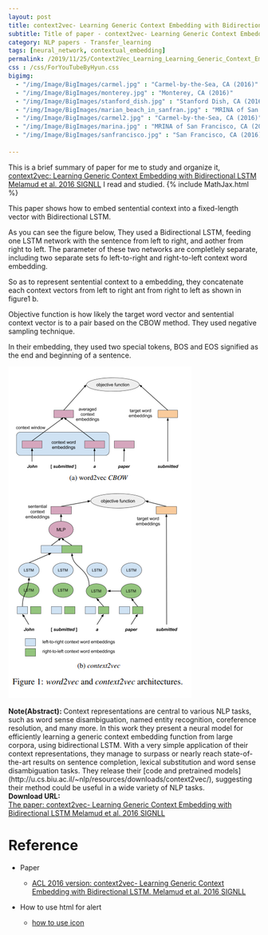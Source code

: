 ```yaml
---
layout: post
title: context2vec- Learning Generic Context Embedding with Bidirectional LSTM
subtitle: Title of paper - context2vec- Learning Generic Context Embedding with Bidirectional LSTM
category: NLP papers - Transfer_learning
tags: [neural_network, contextual_embedding]
permalink: /2019/11/25/Context2Vec_Learning_Learning_Generic_Context_Embedding_with_Bidirectional_LSTM/
css : /css/ForYouTubeByHyun.css
bigimg: 
  - "/img/Image/BigImages/carmel.jpg" : "Carmel-by-the-Sea, CA (2016)"
  - "/img/Image/BigImages/monterey.jpg" : "Monterey, CA (2016)"
  - "/img/Image/BigImages/stanford_dish.jpg" : "Stanford Dish, CA (2016)"
  - "/img/Image/BigImages/marian_beach_in_sanfran.jpg" : "MRINA of San Francisco, CA (2016)"
  - "/img/Image/BigImages/carmel2.jpg" : "Carmel-by-the-Sea, CA (2016)"
  - "/img/Image/BigImages/marina.jpg" : "MRINA of San Francisco, CA (2016)"
  - "/img/Image/BigImages/sanfrancisco.jpg" : "San Francisco, CA (2016)"
  
---
```


This is a brief summary of paper for me to study and organize it, [context2vec: Learning Generic Context Embedding with Bidirectional LSTM Melamud et al. 2016 SIGNLL](https://www.aclweb.org/anthology/K16-1006/) I read and studied. 
{% include MathJax.html %}

This paper shows how to embed sentential context into a fixed-length vector with Bidirectional LSTM. 

As you can see the figure below, They used a Bidirectional LSTM, feeding one LSTM network with the sentence from left to right, and aother from right to left. The parameter of these two networks are completlely separate, including two separate sets fo left-to-right and right-to-left context word embedding. 

So as to represent sentential context to a embedding, they concatenate each context vectors from left to right ant from right to left as shown in figure1 b.   

Objective function is how likely the target word vector and sentential context vector is to a pair based on the CBOW method. They used negative sampling technique.

In their embedding, they used two special tokens, BOS and EOS signified as the end and beginning of a sentence.

![Melamud et al. 2016 SIGNLL](/img/Image/NaturalLanguageProcessing/NLPLabs/Paper_Investigation/Contextual_Embedding/2019-11-25-Context2Vec_Learning_Learning_Generic_Context_Embedding_with_Bidirectional_LSTM/context2_vec.PNG)

<div class="alert alert-info" role="alert"><i class="fa fa-info-circle"></i> <b>Note(Abstract): </b>
Context representations are central to various NLP tasks, such as word sense disambiguation, named entity recognition, coreference resolution, and many more. In this work they present a neural model for efficiently learning a generic context embedding function from large corpora, using bidirectional LSTM. With a very simple application of their context representations, they manage to surpass or nearly reach state-of-the-art results on sentence completion, lexical substitution and word
sense disambiguation tasks. They release their [code and pretrained models](http://u.cs.biu.ac.il/~nlp/resources/downloads/context2vec/), suggesting their method could be useful in a wide variety of NLP tasks.
</div>
    
<div class="alert alert-success" role="alert"><i class="fa fa-paperclip fa-lg"></i> <b>Download URL: </b><br>
  <a href="https://www.aclweb.org/anthology/K16-1006/">The paper: context2vec- Learning Generic Context Embedding with Bidirectional LSTM Melamud et al. 2016 SIGNLL</a>
</div>

# Reference 

- Paper 
  - [ACL 2016 version: context2vec- Learning Generic Context Embedding with Bidirectional LSTM. Melamud et al. 2016 SIGNLL](https://www.aclweb.org/anthology/K16-1006/)
  
- How to use html for alert
  - [how to use icon](http://idratherbewriting.com/documentation-theme-jekyll/mydoc_icons.html)
































